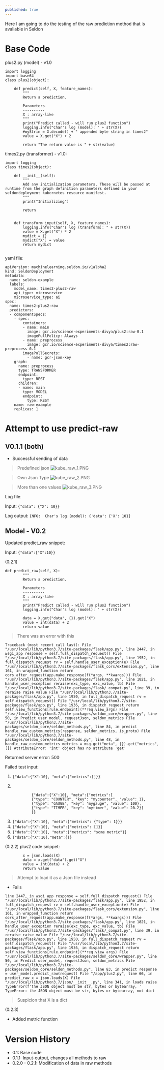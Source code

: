 ```yaml
---
published: true
---
```

Here I am going to do the testing of the raw prediction method that is avaliable in Seldon

# Base Code 

plus2.py (model) - v1.0
```
import logging
import base64
class plus2(object):
   
    def predict(self, X, feature_names):
        """
        Return a prediction.

        Parameters
        ----------
        X : array-like
        """
        print("Predict called - will run plus2 function")
        logging.info("Char's log (model): " + str(X))
        #myStrin = X.decode() + " appended byte string in times2"
        value = X.get("X") + 2
        
        return "The return value is " + str(value)

```

times2.py (transformer) - v1.0:
```
import logging
class times2(object):

    def __init__(self):
        """
        Add any initialization parameters. These will be passed at runtime from the graph definition parameters defined in your seldondeployment kubernetes resource manifest.
        """
        print("Initializing")

        return


    def transform_input(self, X, feature_names):
        logging.info("Char's log (transform): " + str(X))
        value = X.get("X") * 2
        mydict = {} 
        mydict["X"] = value
        return mydict


```

yaml file:
```
apiVersion: machinelearning.seldon.io/v1alpha2
kind: SeldonDeployment
metadata:
  name: seldon-example
  labels:
    model_name: times2-plus2-raw
    api_type: microservice
    microservice_type: ai
spec:
  name: times2-plus2-raw
  predictors:
  - componentSpecs:
    - spec:
        containers:
        - name: main
          image: gcr.io/science-experiments-divya/plus2:raw-0.1
          imagePullPolicy: Always
        - name: preprocess
          image: gcr.io/science-experiments-divya/times2:raw-preprocess-0.1
        imagePullSecrets: 
          - name: gcr-json-key
    graph:
      name: preprocess
      type: TRANSFORMER
      endpoint:
        type: REST
      children: 
      - name: main
        type: MODEL
        endpoint:
          type: REST
    name: raw-example
    replicas: 1

```

# Attempt to use predict-raw

## V0.1.1 (both)
- Successful sending of data

> Predefined json
![kube_raw_1.PNG]({{site.baseurl}}/img/kube_raw_1.PNG)


> Own Json Type
![kube_raw_2.PNG]({{site.baseurl}}/img/kube_raw_2.PNG)

> More than one values
![kube_raw_3.PNG]({{site.baseurl}}/img/kube_raw_3.PNG)

Log file:

Input: `{"data": {"X": 10}}`

Log output:
`INFO:  Char's log (model): {'data': {'X': 10}}`

## Model - V0.2

Updated predict_raw snippet:

Input: `{"data":{"X":10}}`

(0.2.1)
```
def predict_raw(self, X):
        """
        Return a prediction.

        Parameters
        ----------
        X : array-like
        """
        print("Predict called - will run plus2 function")
        logging.info("Char's log (model): " + str(X))
        
        data = X.get("data", {}).get("X")
        value = int(data) + 2
        return value
```

> There was an error with this

```
Traceback (most recent call last): File "/usr/local/lib/python3.7/site-packages/flask/app.py", line 2447, in wsgi_app response = self.full_dispatch_request() File "/usr/local/lib/python3.7/site-packages/flask/app.py", line 1952, in full_dispatch_request rv = self.handle_user_exception(e) File "/usr/local/lib/python3.7/site-packages/flask_cors/extension.py", line 161, in wrapped_function return cors_after_request(app.make_response(f(*args, **kwargs))) File "/usr/local/lib/python3.7/site-packages/flask/app.py", line 1821, in handle_user_exception reraise(exc_type, exc_value, tb) File "/usr/local/lib/python3.7/site-packages/flask/_compat.py", line 39, in reraise raise value File "/usr/local/lib/python3.7/site-packages/flask/app.py", line 1950, in full_dispatch_request rv = self.dispatch_request() File "/usr/local/lib/python3.7/site-packages/flask/app.py", line 1936, in dispatch_request return self.view_functions[rule.endpoint](**req.view_args) File "/usr/local/lib/python3.7/site-packages/seldon_core/wrapper.py", line 50, in Predict user_model, requestJson, seldon_metrics File "/usr/local/lib/python3.7/site-packages/seldon_core/seldon_methods.py", line 84, in predict handle_raw_custom_metrics(response, seldon_metrics, is_proto) File "/usr/local/lib/python3.7/site-packages/seldon_core/seldon_methods.py", line 48, in handle_raw_custom_metrics metrics = msg.get("meta", {}).get("metrics", []) AttributeError: 'int' object has no attribute 'get'
```

Returned server error: 500

Failed test input:
1. `{"data":{"X":10}, "meta":{"metrics":[]}}`

2. 
```
			{"data":{"X":10}, "meta":{"metrics":[
            {"type": "COUNTER", "key": "mycounter", "value": 1}, 
            {"type": "GAUGE", "key": "mygauge", "value": 100},   
            {"type": "TIMER", "key": "mytimer", "value": 20.2}]
            }}
```
3. `{"data":{"X":10}, "meta":{"metrics": {"type": 1}}}`
4. `{"data":{"X":10}, "meta":{"metrics": []}}`
5. `{"data":{"X":10}, "meta":{"metrics": "some metric"}}`
6. `{"data":{"X":10},"meta":{}}`


(0.2.2)
plus2 code snippet:

```
        x = json.loads(X)
        data = x.get("data").get("X")
        value = int(data) + 2
        return value
```
> Attempt to load it as a Json file instead

- Fails

```
line 2447, in wsgi_app response = self.full_dispatch_request() File "/usr/local/lib/python3.7/site-packages/flask/app.py", line 1952, in full_dispatch_request rv = self.handle_user_exception(e) File "/usr/local/lib/python3.7/site-packages/flask_cors/extension.py", line 161, in wrapped_function return cors_after_request(app.make_response(f(*args, **kwargs))) File "/usr/local/lib/python3.7/site-packages/flask/app.py", line 1821, in handle_user_exception reraise(exc_type, exc_value, tb) File "/usr/local/lib/python3.7/site-packages/flask/_compat.py", line 39, in reraise raise value File "/usr/local/lib/python3.7/site-packages/flask/app.py", line 1950, in full_dispatch_request rv = self.dispatch_request() File "/usr/local/lib/python3.7/site-packages/flask/app.py", line 1936, in dispatch_request return self.view_functions[rule.endpoint](**req.view_args) File "/usr/local/lib/python3.7/site-packages/seldon_core/wrapper.py", line 50, in Predict user_model, requestJson, seldon_metrics File "/usr/local/lib/python3.7/site-packages/seldon_core/seldon_methods.py", line 83, in predict response = user_model.predict_raw(request) File "/app/plus2.py", line 66, in predict_raw x = json.loads(X) File "/usr/local/lib/python3.7/json/__init__.py", line 341, in loads raise TypeError(f'the JSON object must be str, bytes or bytearray, ' TypeError: the JSON object must be str, bytes or bytearray, not dict
```

> Suspicion that X is a dict

(0.2.3)

- Added metric function



# Version History
- 0.1: Base code
- 0.1.1: Input-output, changes all methods to raw
- 0.2.0 - 0.2.1: Modification of data in raw methods
